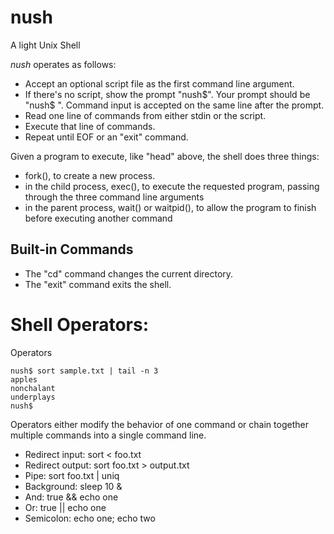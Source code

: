 
# nush
A light Unix Shell


*nush* operates as follows:

*   Accept an optional script file as the first command line argument.
*   If there's no script, show the prompt "nush$". Your prompt should be "nush$ ". Command input is accepted on the same line after the prompt.
*   Read one line of commands from either stdin or the script.
*   Execute that line of commands.
*   Repeat until EOF or an "exit" command.


Given a program to execute, like "head" above, the shell does three things:

*   fork(), to create a new process.
*   in the child process, exec(), to execute the requested program, passing through the three command line arguments
*   in the parent process, wait() or waitpid(), to allow the program to finish before executing another command



## Built-in Commands
*   The "cd" command changes the current directory.
*   The "exit" command exits the shell.


# Shell Operators:

Operators

    nush$ sort sample.txt | tail -n 3
    apples
    nonchalant     
    underplays
    nush$ 

Operators either modify the behavior of one command or chain together multiple commands into a single command line.

*   Redirect input: sort < foo.txt
*   Redirect output: sort foo.txt > output.txt
*   Pipe: sort foo.txt | uniq
*   Background: sleep 10 &
*   And: true && echo one
*   Or: true || echo one
*   Semicolon: echo one; echo two

